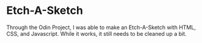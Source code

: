 # Etch-A-Sketch
Through the Odin Project, I was able to make an Etch-A-Sketch with HTML, CSS, and Javascript. While it works, it still needs to be cleaned up a bit. 
